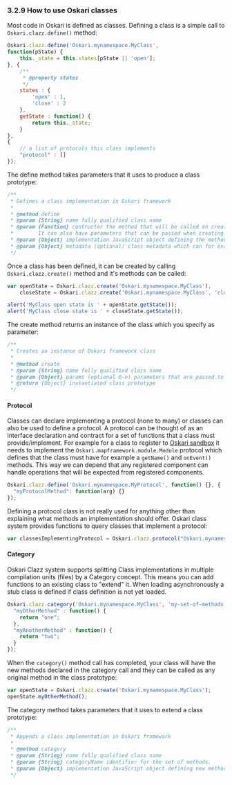 ### 3.2.9 How to use Oskari classes

Most code in Oskari is defined as classes. Defining a class is a simple call to `Oskari.clazz.define()` method:

```javascript
Oskari.clazz.define('Oskari.mynamespace.MyClass',
function(pState) {
    this._state = this.states[pState || 'open'];
}, {
    /**
     * @property states
     */
    states : {
        'open' : 1,
        'close' : 2
    },
    getState : function() {
        return this._state;
    }
},
{
    // a list of protocols this class implements
    "protocol" : []
});
```

The define method takes parameters that it uses to produce a class prototype:

```javascript
/**
 * Defines a class implementation in Oskari framework
 *
 * @method define
 * @param {String} name fully qualified class name
 * @param {Function} contructor the method that will be called on create that should initialize any class properties.
 *        It can also have parameters that can be passed when creating an instance of the class
 * @param {Object} implementation JavaScript object defining the methods and 'static' properties of the class
 * @param {Object} metadata (optional) class metadata which can for example declare which protocols/interfaces the class implements
 */
```

Once a class has been defined, it can be created by calling `Oskari.clazz.create()` method and it's methods can be called:

```javascript
var openState = Oskari.clazz.create('Oskari.mynamespace.MyClass'),
    closeState = Oskari.clazz.create('Oskari.mynamespace.MyClass', 'close');

alert('MyClass open state is ' + openState.getState());
alert('MyClass close state is ' + closeState.getState());
```

The create method returns an instance of the class which you specify as parameter:

```javascript
/**
 * Creates an instance of Oskari framework class
 *
 * @method create
 * @param {String} name fully qualified class name
 * @param {Object} params (optional 0-n) parameters that are passed to the constructor. All the parameters after the class name will be passed.
 * @return {Object} instantiated class prototype
 */
```

#### Protocol

Classes can declare implementing a protocol (none to many) or classes can also be used to define a protocol. A protocol can be thought of as an interface declaration and contract for a set of functions that a class must provide/implement. For example for a class to register to [Oskari sandbox](/documentation/core-concepts/oskari-core) it needs to implement the `Oskari.mapframework.module.Module` protocol which defines that the class must have for example a `getName()` and `onEvent()` methods. This way we can depend that any registered component can handle operations that will be expected from registered components.

```javascript
Oskari.clazz.define('Oskari.mynamespace.MyProtocol', function() {}, {
  "myProtocolMethod": function(arg) {}
});
```

Defining a protocol class is not really used for anything other than explaining what methods an implementation should offer. Oskari class system provides functions to query classes that implement a protocol:

```javascript
var classesImplementingProtocol = Oskari.clazz.protocol("Oskari.mynamespace.MyProtocol");
```

#### Category

Oskari Clazz system supports splitting Class implementations in multiple compilation units (files) by a Category concept. This means you can add functions to an existing class to "extend" it. When loading asynchronously a stub class is defined if class definition is not yet loaded.

```javascript
Oskari.clazz.category('Oskari.mynamespace.MyClass', 'my-set-of-methods', {
  "myOtherMethod" : function() {
    return "one";
  },
  "myAnotherMethod" : function() {
    return "two";
  }
});
```

When the `category()` method call has completed, your class will have the new methods declared in the category call and they can be called as any original method in the class prototype:

```javascript
var openState = Oskari.clazz.create('Oskari.mynamespace.MyClass');
openState.myOtherMethod();
```

The category method takes parameters that it uses to extend a class prototype:

```javascript
/**
 * Appends a class implementation in Oskari framework
 *
 * @method category
 * @param {String} name fully qualified class name
 * @param {String} categoryName identifier for the set of methods.
 * @param {Object} implementation JavaScript object defining new methods and 'static' properties for the class
 */
```